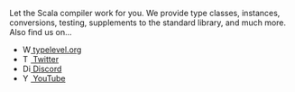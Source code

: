 Let the Scala compiler work for you. We provide type classes, instances, conversions, testing, supplements to the standard library, and much more.  Also find us on...

* <a href="https://typelevel.org"><img src="https://github.com/typelevel/.github/raw/main/profile/images/iconmonstr-globe-3.svg" alt="Website icon" style="height: 1em;"> typelevel.org</img></a>
* <a href="https://twitter.com/typelevel"><img src="https://github.com/typelevel/.github/raw/main/profile/images/iconmonstr-twitter-1.svg" alt="Twitter" style="height: 1em;"> Twitter</a>
* <a href="https://discord.com/invite/XF3CXcMzqD"><img src="https://github.com/typelevel/.github/raw/main/profile/images/iconmonstr-discord-1.svg" alt="Discord icon" style="height: 1em;"> Discord</img></a>
* <a href="https://www.youtube.com/channel/UC-CzKrmtV55SlW2eL3k1RRQ"><img src="https://github.com/typelevel/.github/raw/main/profile/images/iconmonstr-youtube-6.svg" alt="YouTube icon" style="height: 1em;"> YouTube</img></a>
